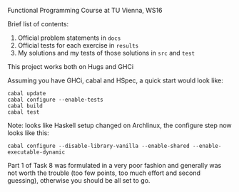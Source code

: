 Functional Programming Course at TU Vienna, WS16

Brief list of contents:

1. Official problem statements in `docs`
2. Official tests for each exercise in `results`
3. My solutions and my tests of those solutions in `src` and `test`

This project works both on Hugs and GHCi

Assuming you have GHCi, cabal and HSpec, a quick start would look like:

```
cabal update
cabal configure --enable-tests
cabal build
cabal test
```

Note: looks like Haskell setup changed on Archlinux, the configure
step now looks like this:

```
cabal configure --disable-library-vanilla --enable-shared --enable-executable-dynamic
```

Part 1 of Task 8 was formulated in a very poor fashion and generally
was not worth the trouble (too few points, too much effort and second
guessing), otherwise you should be all set to go.